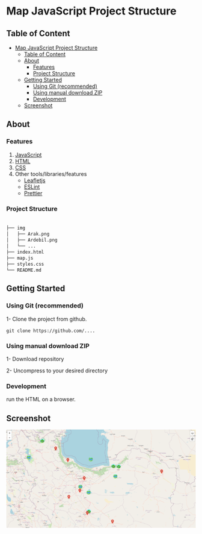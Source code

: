 # Map JavaScript Project Structure

## Table of Content

- [Map JavaScript Project Structure](#map-javascript-project-structure)
  - [Table of Content](#table-of-content)
  - [About](#about)
    - [Features](#features)
    - [Project Structure](#project-structure)
  - [Getting Started](#getting-started)
    - [Using Git (recommended)](#using-git-recommended)
    - [Using manual download ZIP](#using-manual-download-zip)
    - [Development](#development)
  - [Screenshot](#screenshot)

## About

### Features

1. [JavaScript](https://www.javascript.com)
2. [HTML](https://html.com/)
3. [CSS](https://www.w3schools.com/css/)
4. Other tools/libraries/features
   - [Leafletjs](https://leafletjs.com/)
   - [ESLint](https://eslint.org/)
   - [Prettier](https://eslint.org/)

### Project Structure

```shell

├── img
│   ├── Arak.png
│   ├── Ardebil.png
│   └── ...
├── index.html
├── map.js
├── styles.css
└── README.md
```

## Getting Started

### Using Git (recommended)

1- Clone the project from github.

```
git clone https://github.com/....
```

### Using manual download ZIP

1- Download repository

2- Uncompress to your desired directory

### Development

run the HTML on a browser.

## Screenshot

![alt text](img/Screenshot.png)
